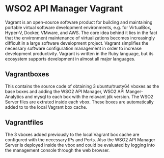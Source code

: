 # WSO2 API Manager Vagrant
Vagrant is an open-source software product for building and maintaining portable virtual software development environments, e.g. for VirtualBox, Hyper-V, Docker, VMware, and AWS. The core idea behind it lies in the fact that the environment maintenance of virtualizations becomes increasingly difficult in a large software development project. Vagrant simplifies the necessary software configuration management in order to increase development productivity. Vagrant is written in the Ruby language, but its ecosystem supports development in almost all major languages.

## Vagrantboxes
This contains the source code of obtaining 3 ubuntu/trusty64 vboxes as the base boxes and adding the WSO2 API Manager, WSO2 API Manger-Analytics and mysql to each box with the relavant jdk version. The WSO2 Server files are extrated inside each vbox. These boxes are automatically added to to the local Vagrant box cache.

## Vagrantfiles
The 3 vboxes added previously to the local Vagrant box cache are configured with the necessary IPs and Ports. Also the WSO2 API Manager Server is deployed inside the vbox and could be evaluated by logging into the management console through the web browser.
